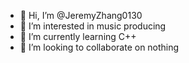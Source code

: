 - 👋 Hi, I’m @JeremyZhang0130
- 👀 I’m interested in music producing
- 🌱 I’m currently learning C++
- 💞️ I’m looking to collaborate on nothing

<!---
JeremyZhang0130/JeremyZhang0130 is a ✨ special ✨ repository because its `README.md` (this file) appears on your GitHub profile.
You can click the Preview link to take a look at your changes.
--->
